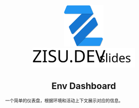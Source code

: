 <div align="center">
  <img src="https://github.com/thezzisu-slides/index/raw/main/public/svg/zisu.svg" width="128">
  <br>
  <img src="https://github.com/thezzisu-slides/index/raw/main/public/svg/textvar.svg" height="64">

  # Env Dashboard

</div>

一个简单的仪表盘，根据环境和活动上下文展示对应的信息。
